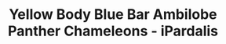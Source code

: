 ---
title: "Yellow Body Blue Bar Ambilobe Panther Chameleons - iPardalis"
header_title: "YBBB Ambilobe Chameleons - iPardalis"
description: "We are panther chameleon breeders located in Poolesville, Maryland, who specialize in yellow-bodied and red-bodied Ambilobe panther chameleons. Our goal is to ethically raise the healthiest and most colorful panther chameleons on the planet. We also breed Northern Mexican Pine Snakes, and other exotic reptiles."
keywords: ["Ambilobe Panther Chameleon", "Yellow Body Blue Bar Ambilobe", "iPardalis",  "Good pet reptile",
      "Beginning species of chameleon", "Ethical herpetoculture", "Individually-raised",
      "Chameleon Breeders", "Panther Chameleon Breeders", "Panther Chameleon breeder", "Panther Chameleon Breeder in Maryland", "Maryland chameleon breeder", "Panther Chameleon breeders near me"]
draft: false
banner: img/ambilobe/papafee/papafee3
---